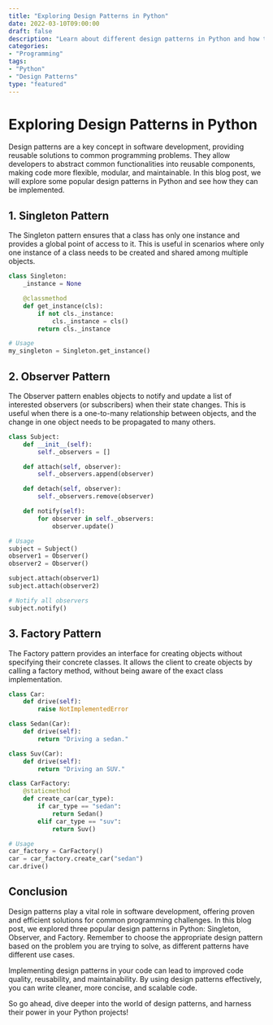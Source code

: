 ```yaml
--- 
title: "Exploring Design Patterns in Python"
date: 2022-03-10T09:00:00
draft: false
description: "Learn about different design patterns in Python and how they can be applied in software development."
categories:
- "Programming"
tags:
- "Python"
- "Design Patterns"
type: "featured"
---
```


# Exploring Design Patterns in Python

Design patterns are a key concept in software development, providing reusable solutions to common programming problems. They allow developers to abstract common functionalities into reusable components, making code more flexible, modular, and maintainable. In this blog post, we will explore some popular design patterns in Python and see how they can be implemented.

## 1. Singleton Pattern

The Singleton pattern ensures that a class has only one instance and provides a global point of access to it. This is useful in scenarios where only one instance of a class needs to be created and shared among multiple objects.

```python
class Singleton:
    _instance = None

    @classmethod
    def get_instance(cls):
        if not cls._instance:
            cls._instance = cls()
        return cls._instance

# Usage
my_singleton = Singleton.get_instance()
```

## 2. Observer Pattern

The Observer pattern enables objects to notify and update a list of interested observers (or subscribers) when their state changes. This is useful when there is a one-to-many relationship between objects, and the change in one object needs to be propagated to many others.

```python
class Subject:
    def __init__(self):
        self._observers = []

    def attach(self, observer):
        self._observers.append(observer)

    def detach(self, observer):
        self._observers.remove(observer)

    def notify(self):
        for observer in self._observers:
            observer.update()

# Usage
subject = Subject()
observer1 = Observer()
observer2 = Observer()

subject.attach(observer1)
subject.attach(observer2)

# Notify all observers
subject.notify()
```

## 3. Factory Pattern

The Factory pattern provides an interface for creating objects without specifying their concrete classes. It allows the client to create objects by calling a factory method, without being aware of the exact class implementation.

```python
class Car:
    def drive(self):
        raise NotImplementedError

class Sedan(Car):
    def drive(self):
        return "Driving a sedan."

class Suv(Car):
    def drive(self):
        return "Driving an SUV."

class CarFactory:
    @staticmethod
    def create_car(car_type):
        if car_type == "sedan":
            return Sedan()
        elif car_type == "suv":
            return Suv()

# Usage
car_factory = CarFactory()
car = car_factory.create_car("sedan")
car.drive()
```

## Conclusion

Design patterns play a vital role in software development, offering proven and efficient solutions for common programming challenges. In this blog post, we explored three popular design patterns in Python: Singleton, Observer, and Factory. Remember to choose the appropriate design pattern based on the problem you are trying to solve, as different patterns have different use cases.

Implementing design patterns in your code can lead to improved code quality, reusability, and maintainability. By using design patterns effectively, you can write cleaner, more concise, and scalable code.

So go ahead, dive deeper into the world of design patterns, and harness their power in your Python projects!
